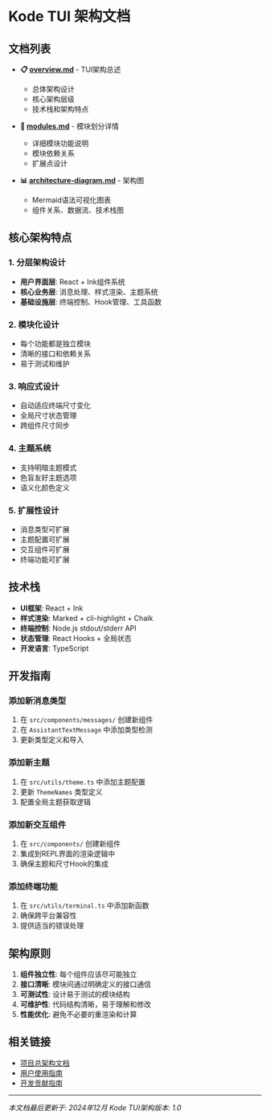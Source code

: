 # Kode TUI 架构文档

## 文档列表

- **📋 [overview.md](./overview.md)** - TUI架构总述
  - 总体架构设计
  - 核心架构层级
  - 技术栈和架构特点

- **🧩 [modules.md](./modules.md)** - 模块划分详情
  - 详细模块功能说明
  - 模块依赖关系
  - 扩展点设计

- **📊 [architecture-diagram.md](./architecture-diagram.md)** - 架构图
  - Mermaid语法可视化图表
  - 组件关系、数据流、技术栈图

## 核心架构特点

### 1. 分层架构设计
- **用户界面层**: React + Ink组件系统
- **核心业务层**: 消息处理、样式渲染、主题系统
- **基础设施层**: 终端控制、Hook管理、工具函数

### 2. 模块化设计
- 每个功能都是独立模块
- 清晰的接口和依赖关系
- 易于测试和维护

### 3. 响应式设计
- 自动适应终端尺寸变化
- 全局尺寸状态管理
- 跨组件尺寸同步

### 4. 主题系统
- 支持明暗主题模式
- 色盲友好主题选项
- 语义化颜色定义

### 5. 扩展性设计
- 消息类型可扩展
- 主题配置可扩展
- 交互组件可扩展
- 终端功能可扩展

## 技术栈

- **UI框架**: React + Ink
- **样式渲染**: Marked + cli-highlight + Chalk
- **终端控制**: Node.js stdout/stderr API
- **状态管理**: React Hooks + 全局状态
- **开发语言**: TypeScript

## 开发指南

### 添加新消息类型
1. 在 `src/components/messages/` 创建新组件
2. 在 `AssistantTextMessage` 中添加类型检测
3. 更新类型定义和导入

### 添加新主题
1. 在 `src/utils/theme.ts` 中添加主题配置
2. 更新 `ThemeNames` 类型定义
3. 配置全局主题获取逻辑

### 添加新交互组件
1. 在 `src/components/` 创建新组件
2. 集成到REPL界面的渲染逻辑中
3. 确保主题和尺寸Hook的集成

### 添加终端功能
1. 在 `src/utils/terminal.ts` 中添加新函数
2. 确保跨平台兼容性
3. 提供适当的错误处理

## 架构原则

1. **组件独立性**: 每个组件应该尽可能独立
2. **接口清晰**: 模块间通过明确定义的接口通信
3. **可测试性**: 设计易于测试的模块结构
4. **可维护性**: 代码结构清晰，易于理解和修改
5. **性能优化**: 避免不必要的重渲染和计算

## 相关链接

- [项目总架构文档](../README.md)
- [用户使用指南](../../user-guide/)
- [开发贡献指南](../../CONTRIBUTING.md)

---

*本文档最后更新于: 2024年12月*
*Kode TUI架构版本: 1.0*